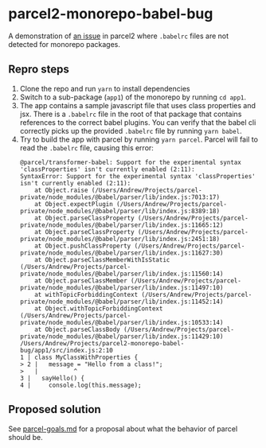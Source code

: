 # parcel2-monorepo-babel-bug

A demonstration of [an issue](https://github.com/parcel-bundler/parcel/issues/4120) in parcel2 where `.babelrc` files are not detected for monorepo packages.

## Repro steps

1. Clone the repo and run `yarn` to install dependencies
2. Switch to a sub-package (`app1`) of the monorepo by running `cd app1`.
3. The app contains a sample javascript file that uses class properties and jsx. There is a `.babelrc` file in the root of that package that contains references to the correct babel plugins. You can verify that the babel cli correctly picks up the provided `.babelrc` file by running `yarn babel`.
4. Try to build the app with parcel by running `yarn parcel`. Parcel will fail to read the `.babelrc` file, causing this error:
   ```
   @parcel/transformer-babel: Support for the experimental syntax 'classProperties' isn't currently enabled (2:11):
   SyntaxError: Support for the experimental syntax 'classProperties' isn't currently enabled (2:11):
       at Object.raise (/Users/Andrew/Projects/parcel-private/node_modules/@babel/parser/lib/index.js:7013:17)
       at Object.expectPlugin (/Users/Andrew/Projects/parcel-private/node_modules/@babel/parser/lib/index.js:8389:18)
       at Object.parseClassProperty (/Users/Andrew/Projects/parcel-private/node_modules/@babel/parser/lib/index.js:11665:12)
       at Object.parseClassProperty (/Users/Andrew/Projects/parcel-private/node_modules/@babel/parser/lib/index.js:2451:18)
       at Object.pushClassProperty (/Users/Andrew/Projects/parcel-private/node_modules/@babel/parser/lib/index.js:11627:30)
       at Object.parseClassMemberWithIsStatic (/Users/Andrew/Projects/parcel-private/node_modules/@babel/parser/lib/index.js:11560:14)
       at Object.parseClassMember (/Users/Andrew/Projects/parcel-private/node_modules/@babel/parser/lib/index.js:11497:10)
       at withTopicForbiddingContext (/Users/Andrew/Projects/parcel-private/node_modules/@babel/parser/lib/index.js:11452:14)
       at Object.withTopicForbiddingContext (/Users/Andrew/Projects/parcel-private/node_modules/@babel/parser/lib/index.js:10533:14)
       at Object.parseClassBody (/Users/Andrew/Projects/parcel-private/node_modules/@babel/parser/lib/index.js:11429:10)
   /Users/Andrew/Projects/parcel2-monorepo-babel-bug/app1/src/index.js:2:10
   1 | class MyClassWithProperties {
   > 2 |   message = "Hello from a class!";
   >   |          ^
   3 |   sayHello() {
   4 |     console.log(this.message);
   ```

## Proposed solution

See [parcel-goals.md](docs/parcel-goals.md) for a proposal about what the behavior of parcel should be.
